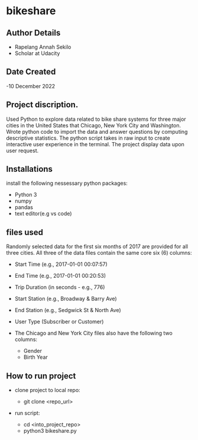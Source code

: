 # bikeshare

## Author Details
- Rapelang Annah Sekilo
- Scholar at Udacity

## Date Created
-10 December 2022

## Project discription.
Used Python to explore data related to bike share systems for three major cities in the United States that Chicago, New York City and Washington. Wrote python code to import the data and answer questions by computing descriptive statistics. The python script takes in raw input to create interactive user experience in the terminal. The project display data upon user request.

## Installations
install the following nessessary python packages:
- Python 3
- numpy
- pandas
- text editor(e.g vs code)

## files used

Randomly selected data for the first six months of 2017 are provided for all three cities. All three of the data files contain the same core six (6) columns:

- Start Time (e.g., 2017-01-01 00:07:57)
- End Time (e.g., 2017-01-01 00:20:53)
- Trip Duration (in seconds - e.g., 776)
- Start Station (e.g., Broadway & Barry Ave)
- End Station (e.g., Sedgwick St & North Ave)
- User Type (Subscriber or Customer)

- The Chicago and New York City files also have the following two columns:
    - Gender
    - Birth Year


## How to run project
- clone project to local repo:
  - git clone <repo_url>

- run script:
  - cd <into_project_repo>
  - python3 bikeshare.py


